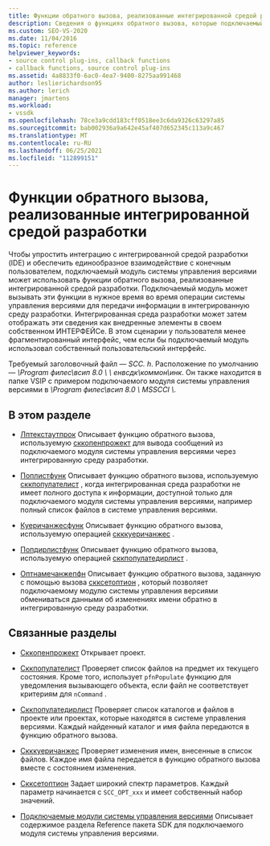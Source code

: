 ```yaml
---
title: Функции обратного вызова, реализованные интегрированной средой разработки | Документация Майкрософт
description: Сведения о функциях обратного вызова, которые подключаемый модуль может вызывать в нужное время во время операции системы управления версиями для передачи информации в интегрированную среду разработки.
ms.custom: SEO-VS-2020
ms.date: 11/04/2016
ms.topic: reference
helpviewer_keywords:
- source control plug-ins, callback functions
- callback functions, source control plug-ins
ms.assetid: 4a8833f0-6ac0-4ea7-9400-8275aa991468
author: leslierichardson95
ms.author: lerich
manager: jmartens
ms.workload:
- vssdk
ms.openlocfilehash: 78ce3a9cdd183cff0518ee3c6da9326c63297a85
ms.sourcegitcommit: bab002936a9a642e45af407d652345c113a9c467
ms.translationtype: MT
ms.contentlocale: ru-RU
ms.lasthandoff: 06/25/2021
ms.locfileid: "112899151"
---
```

# <a name="callback-functions-implemented-by-the-ide"></a>Функции обратного вызова, реализованные интегрированной средой разработки
Чтобы упростить интеграцию с интегрированной средой разработки (IDE) и обеспечить единообразное взаимодействие с конечным пользователем, подключаемый модуль системы управления версиями может использовать функции обратного вызова, реализованные интегрированной средой разработки. Подключаемый модуль может вызывать эти функции в нужное время во время операции системы управления версиями для передачи информации в интегрированную среду разработки. Интегрированная среда разработки может затем отображать эти сведения как внедренные элементы в своем собственном ИНТЕРФЕЙСе. В этом сценарии у пользователя менее фрагментированный интерфейс, чем если бы подключаемый модуль использовал собственный пользовательский интерфейс.

 Требуемый заголовочный файл — *SCC. h*. Расположение по умолчанию — *\Program филес\всип 8.0 \ \\ енвсдк\коммон\инк*. Он также находится в папке VSIP с примером подключаемого модуля системы управления версиями в *\Program филес\всип 8.0 \ MSSCCI \\*.

## <a name="in-this-section"></a>В этом разделе
- [Лптекстаутпрок](../extensibility/lptextoutproc.md) Описывает функцию обратного вызова, используемую [сккопенпрожект](../extensibility/sccopenproject-function.md) для вывода сообщений из подключаемого модуля системы управления версиями через интегрированную среду разработки.

- [Поплистфунк](../extensibility/poplistfunc.md) Описывает функцию обратного вызова, используемую [сккпопулателист](../extensibility/sccpopulatelist-function.md) , когда интегрированная среда разработки не имеет полного доступа к информации, доступной только для подключаемого модуля системы управления версиями, например полный список файлов в системе управления версиями.

- [Куеричанжесфунк](../extensibility/querychangesfunc.md) Описывает функцию обратного вызова, используемую операцией [скккуеричанжес](../extensibility/sccquerychanges-function.md) .

- [Попдирлистфунк](../extensibility/popdirlistfunc.md) Описывает функцию обратного вызова, используемую операцией [сккпопулатедирлист](../extensibility/sccpopulatedirlist-function.md) .

- [Оптнамечанжепфн](../extensibility/optnamechangepfn.md) Описывает функцию обратного вызова, заданную с помощью вызова [скксетоптион](../extensibility/sccsetoption-function.md) , который позволяет подключаемому модулю системы управления версиями обмениваться данными об изменениях имени обратно в интегрированную среду разработки.

## <a name="related-sections"></a>Связанные разделы
- [Сккопенпрожект](../extensibility/sccopenproject-function.md) Открывает проект.

- [Сккпопулателист](../extensibility/sccpopulatelist-function.md) Проверяет список файлов на предмет их текущего состояния. Кроме того, использует `pfnPopulate` функцию для уведомления вызывающего объекта, если файл не соответствует критериям для `nCommand` .

- [Сккпопулатедирлист](../extensibility/sccpopulatedirlist-function.md) Проверяет список каталогов и файлов в проекте или проектах, которые находятся в системе управления версиями. Каждый найденный каталог и имя файла передаются в функцию обратного вызова.

- [Скккуеричанжес](../extensibility/sccquerychanges-function.md) Проверяет изменения имен, внесенные в список файлов. Каждое имя файла передается в функцию обратного вызова вместе с состоянием изменения.

- [Скксетоптион](../extensibility/sccsetoption-function.md) Задает широкий спектр параметров. Каждый параметр начинается с `SCC_OPT_xxx` и имеет собственный набор значений.

- [Подключаемые модули системы управления версиями](../extensibility/source-control-plug-ins.md) Описывает содержимое раздела Reference пакета SDK для подключаемого модуля системы управления версиями.
